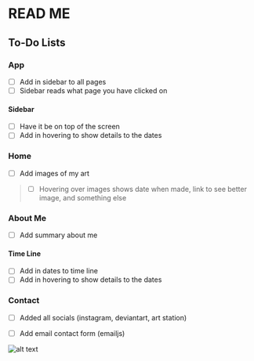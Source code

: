 # READ ME

## To-Do Lists

### App
- [ ] Add in sidebar to all pages
- [ ] Sidebar reads what page you have clicked on

#### Sidebar
- [ ] Have it be on top of the screen
- [ ] Add in hovering to show details to the dates

### Home
- [ ] Add images of my art
> - [ ] Hovering over images shows date when made, link to see better image, and something else


### About Me
- [ ] Add summary about me

#### Time Line
- [ ] Add in dates to time line
- [ ] Add in hovering to show details to the dates

### Contact
- [ ] Added all socials (instagram, deviantart, art station)
- [ ] Add email contact form (emailjs)


![alt text](/home/jaden/projects/SidebarImage.png)

